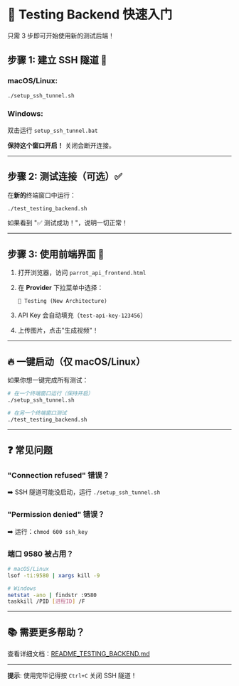 # 🚀 Testing Backend 快速入门

只需 3 步即可开始使用新的测试后端！

## 步骤 1: 建立 SSH 隧道 🔐

### macOS/Linux:
```bash
./setup_ssh_tunnel.sh
```

### Windows:
双击运行 `setup_ssh_tunnel.bat`

**保持这个窗口开启！** 关闭会断开连接。

---

## 步骤 2: 测试连接（可选）✅

在**新的**终端窗口中运行：

```bash
./test_testing_backend.sh
```

如果看到 "✅ 测试成功！"，说明一切正常！

---

## 步骤 3: 使用前端界面 🎨

1. 打开浏览器，访问 `parrot_api_frontend.html`

2. 在 **Provider** 下拉菜单中选择：
   ```
   🧪 Testing (New Architecture)
   ```

3. API Key 会自动填充（`test-api-key-123456`）

4. 上传图片，点击"生成视频"！

---

## 🔥 一键启动（仅 macOS/Linux）

如果你想一键完成所有测试：

```bash
# 在一个终端窗口运行（保持开启）
./setup_ssh_tunnel.sh

# 在另一个终端窗口测试
./test_testing_backend.sh
```

---

## ❓ 常见问题

### "Connection refused" 错误？
➡️ SSH 隧道可能没启动，运行 `./setup_ssh_tunnel.sh`

### "Permission denied" 错误？
➡️ 运行：`chmod 600 ssh_key`

### 端口 9580 被占用？
```bash
# macOS/Linux
lsof -ti:9580 | xargs kill -9

# Windows
netstat -ano | findstr :9580
taskkill /PID [进程ID] /F
```

---

## 📚 需要更多帮助？

查看详细文档：[README_TESTING_BACKEND.md](./README_TESTING_BACKEND.md)

---

**提示**: 使用完毕记得按 `Ctrl+C` 关闭 SSH 隧道！


